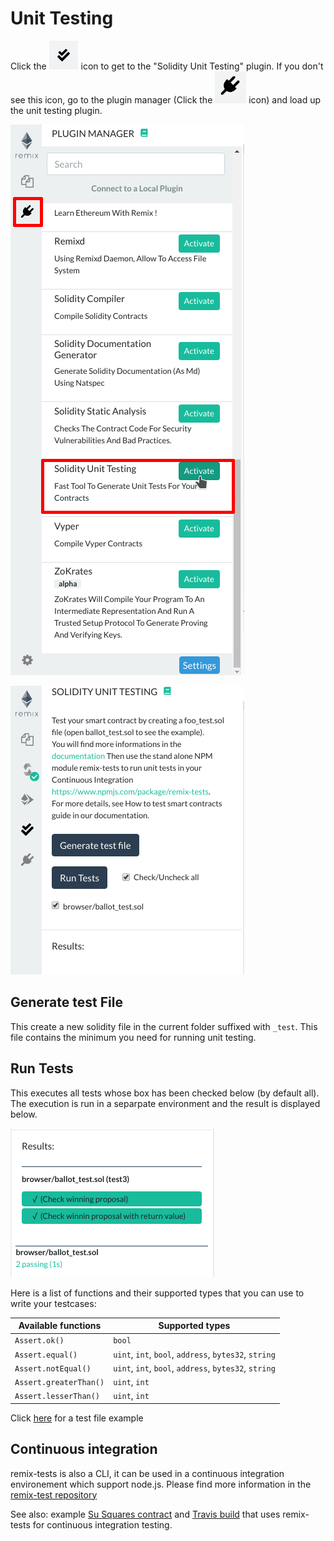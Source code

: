 Unit Testing
============

Click the
![double check](images/a-user-testing-icon.png)
 icon to get to the "Solidity Unit Testing" plugin.  If you don't see this icon, go to the plugin manager (Click the ![plug](images/a-plug.png) icon) and load up the unit testing  plugin.

![](images/a-unit-testing-from-pm.png)

![](images/a-unit-testing-feature.png)


Generate test File
------------------

This create a new solidity file in the current folder suffixed with `_test`.
This file contains the minimum you need for running unit testing.

Run Tests
---------

This executes all tests whose box has been checked below (by default all). The execution is run in a separpate environment and the result is displayed below.

![](images/a-unit-testing-run-result.png)

Here is a list of functions and their supported types that you can use to write your testcases:

| Available functions    | Supported types |
| ---------------------- | --------------- |
| `Assert.ok()`          | `bool`          |
| `Assert.equal()`       | `uint`, `int`, `bool`, `address`, `bytes32`, `string`  |
| `Assert.notEqual()`    | `uint`, `int`, `bool`, `address`, `bytes32`, `string`  |
| `Assert.greaterThan()` | `uint`, `int`   |
| `Assert.lesserThan()`  | `uint`, `int`   |

Click [here](https://github.com/ethereum/remix/blob/master/remix-tests/tests/examples_4/SafeMath_test.sol) for a test file example

Continuous integration
----------------------

remix-tests is also a CLI, it can be used in a continuous integration environement which support node.js.
Please find more information in the [remix-test repository](https://github.com/ethereum/remix/tree/master/remix-tests)

See also: example [Su Squares contract](https://github.com/su-squares/ethereum-contract/tree/e542f37d4f8f6c7b07d90a6554424268384a4186) and [Travis build](https://travis-ci.org/su-squares/ethereum-contract/builds/446186067) that uses remix-tests for continuous integration testing.
